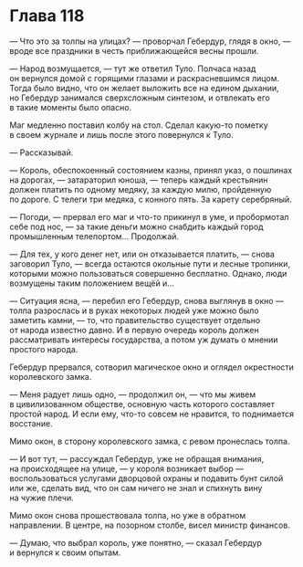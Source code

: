 # Глава 118

— Что это за толпы на улицах? — проворчал Гебердур, глядя в окно, — вроде все праздники в честь приближающейся весны прошли. 

— Народ возмущается, — тут же ответил Туло. Полчаса назад он вернулся домой с горящими глазами и раскрасневшимся лицом. Тогда было видно, что он желает выложить все на едином дыхании, но Гебердур занимался сверхсложным синтезом, и отвлекать его в такие моменты было опасно.

Маг медленно поставил колбу на стол. Сделал какую-то пометку в своем журнале и лишь после этого повернулся к Туло.

— Рассказывай.

— Король, обеспокоенный состоянием казны, принял указ, о пошлинах на дорогах, — затараторил юноша, — теперь каждый крестьянин должен платить по одному медяку, за каждую милю, пройденную по дороге. С телеги три медяка, с конного пять. За карету серебряный. 

— Погоди, — прервал его маг и что-то прикинул в уме, и пробормотал себе под нос, — за такие деньги можно снабдить каждый город промышленным телепортом... Продолжай.

— Для тех, у кого денег нет, или он отказывается платить, — снова заговорил Туло, — всегда остаются окольные пути и лесные тропинки, которыми можно пользоваться совершенно бесплатно. Однако, люди возмущены таким положением вещёй и... 

— Ситуация ясна, — перебил его Гебердур, снова выглянув в окно — толпа разрослась и в руках некоторых людей уже можно было заметить камни, — то, что правительство существует отдельно от народа известно давно. И в первую очередь король должен рассматривать интересы государства, а потом уж думать о мнении простого народа.

Гебердур прервался, сотворил магическое окно и оглядел окрестности королевского замка.

— Меня радует лишь одно, — продолжил он, — что мы живем в цивилизованном обществе, основную часть которого составляет простой народ. И если ему, что-то совсем не нравится, то поднимается восстание.

Мимо окон, в сторону королевского замка, с ревом пронеслась толпа. 

— И вот тут, — рассуждал Гебердур, уже не обращая внимания, на происходящее на улице, — у короля возникает выбор — воспользоваться услугами дворцовой охраны и подавить бунт силой или же, сделать вид, что он сам ничего не знал и спихнуть вину на чужие плечи. 

Мимо окон снова прошествовала толпа, но уже в обратном направлении. В центре, на позорном столбе, висел министр финансов.

— Думаю, что выбрал король, уже понятно, — сказал Гебердур и вернулся к своим опытам.


